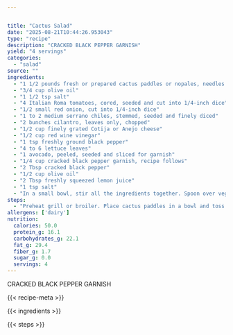 ```yaml
---


title: "Cactus Salad"
date: "2025-08-21T10:44:26.953043"
type: "recipe"
description: "CRACKED BLACK PEPPER GARNISH"
yield: "4 servings"
categories:
  - "salad"
source: ""
ingredients:
  - "1 1/2 pounds fresh or prepared cactus paddles or nopales, needles removed"
  - "3/4 cup olive oil"
  - "1 1/2 tsp salt"
  - "4 Italian Roma tomatoes, cored, seeded and cut into 1/4-inch dice"
  - "1/2 small red onion, cut into 1/4-inch dice"
  - "1 to 2 medium serrano chiles, stemmed, seeded and finely diced"
  - "2 bunches cilantro, leaves only, chopped"
  - "1/2 cup finely grated Cotija or Anejo cheese"
  - "1/2 cup red wine vinegar"
  - "1 tsp freshly ground black pepper"
  - "4 to 6 lettuce leaves"
  - "1 avocado, peeled, seeded and sliced for garnish"
  - "1/4 cup cracked black pepper garnish, recipe follows"
  - "2 Tbsp cracked black pepper"
  - "1/2 cup olive oil"
  - "2 Tbsp freshly squeezed lemon juice"
  - "1 tsp salt"
  - "In a small bowl, stir all the ingredients together. Spoon over vegetables or drizzle lightly over dressed salads as a garnish."
steps:
  - "Preheat grill or broiler. Place cactus paddles in a bowl and toss with 1/4 cup of the olive oil and 1/2 tsp of the salt. Grill or broil the paddles until grill marks appear on each side, or they turn dark green with black patches, about 3 to 5 minutes. Set aside to cool to room temperature. Cover and chill 2 to 4 hours or overnight. Cut cactus into 1/2-inch pieces. In a large bowl, combine the cactus, tomatoes, onions, chiles, cilantro and cheese with the remaining 1/2 cup oil, the vinegar, the remaining 1 tsp salt and pepper. Toss well. Serve on plates lined with lettuce leaves, and garnish with avocado slices sprinkled with cracked pepper garnish."
allergens: ['dairy']
nutrition:
  calories: 50.0
  protein_g: 16.1
  carbohydrates_g: 22.1
  fat_g: 29.4
  fiber_g: 1.7
  sugar_g: 0.0
  servings: 4
---
```


CRACKED BLACK PEPPER GARNISH

{{< recipe-meta >}}

{{< ingredients >}}

{{< steps >}}
